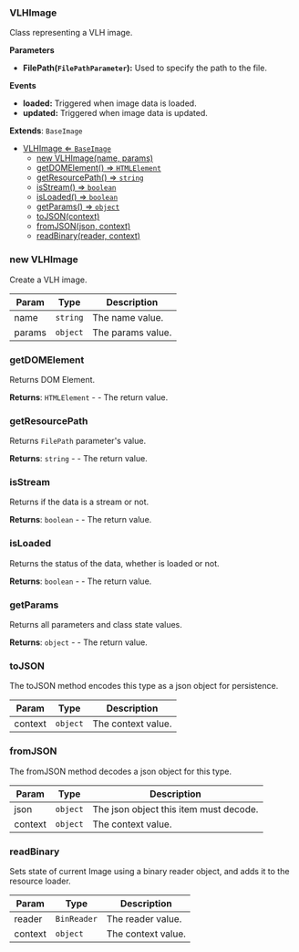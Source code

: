 <a name="VLHImage"></a>

### VLHImage 
Class representing a VLH image.

**Parameters**
* **FilePath(`FilePathParameter`):** Used to specify the path to the file.

**Events**
* **loaded:** Triggered when image data is loaded.
* **updated:** Triggered when image data is updated.


**Extends**: <code>BaseImage</code>  

* [VLHImage ⇐ <code>BaseImage</code>](#VLHImage)
    * [new VLHImage(name, params)](#new-VLHImage)
    * [getDOMElement() ⇒ <code>HTMLElement</code>](#getDOMElement)
    * [getResourcePath() ⇒ <code>string</code>](#getResourcePath)
    * [isStream() ⇒ <code>boolean</code>](#isStream)
    * [isLoaded() ⇒ <code>boolean</code>](#isLoaded)
    * [getParams() ⇒ <code>object</code>](#getParams)
    * [toJSON(context)](#toJSON)
    * [fromJSON(json, context)](#fromJSON)
    * [readBinary(reader, context)](#readBinary)

<a name="new_VLHImage_new"></a>

### new VLHImage
Create a VLH image.


| Param | Type | Description |
| --- | --- | --- |
| name | <code>string</code> | The name value. |
| params | <code>object</code> | The params value. |

<a name="VLHImage+getDOMElement"></a>

### getDOMElement
Returns DOM Element.


**Returns**: <code>HTMLElement</code> - - The return value.  
<a name="VLHImage+getResourcePath"></a>

### getResourcePath
Returns `FilePath` parameter's value.


**Returns**: <code>string</code> - - The return value.  
<a name="VLHImage+isStream"></a>

### isStream
Returns if the data is a stream or not.


**Returns**: <code>boolean</code> - - The return value.  
<a name="VLHImage+isLoaded"></a>

### isLoaded
Returns the status of the data, whether is loaded or not.


**Returns**: <code>boolean</code> - - The return value.  
<a name="VLHImage+getParams"></a>

### getParams
Returns all parameters and class state values.


**Returns**: <code>object</code> - - The return value.  
<a name="VLHImage+toJSON"></a>

### toJSON
The toJSON method encodes this type as a json object for persistence.



| Param | Type | Description |
| --- | --- | --- |
| context | <code>object</code> | The context value. |

<a name="VLHImage+fromJSON"></a>

### fromJSON
The fromJSON method decodes a json object for this type.



| Param | Type | Description |
| --- | --- | --- |
| json | <code>object</code> | The json object this item must decode. |
| context | <code>object</code> | The context value. |

<a name="VLHImage+readBinary"></a>

### readBinary
Sets state of current Image using a binary reader object, and adds it to the resource loader.



| Param | Type | Description |
| --- | --- | --- |
| reader | <code>BinReader</code> | The reader value. |
| context | <code>object</code> | The context value. |

